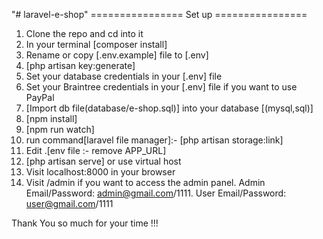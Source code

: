 "# laravel-e-shop" 
================ Set up ================
1. Clone the repo and cd into it
2. In your terminal [composer install]
3. Rename or copy [.env.example] file to [.env]
4. [php artisan key:generate]
5. Set your database credentials in your [.env] file
6. Set your Braintree credentials in your [.env] file if you want to use PayPal
7. [Import db file(database/e-shop.sql)] into your database [(mysql,sql)]
8. [npm install]
9. [npm run watch]
10. run command[laravel file manager]:- [php artisan storage:link]
11. Edit .[env file :- remove APP_URL]
12. [php artisan serve] or use virtual host
13. Visit localhost:8000 in your browser
14. Visit /admin if you want to access the admin panel. Admin Email/Password: admin@gmail.com/1111. User Email/Password: user@gmail.com/1111


Thank You so much for your time !!!
